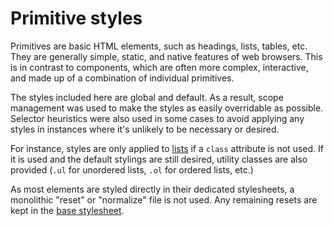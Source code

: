 # Primitive styles

Primitives are basic HTML elements, such as headings, lists, tables, etc. They are generally simple, static, and native features of web browsers. This is in contrast to components, which are often more complex, interactive, and made up of a combination of individual primitives.

The styles included here are global and default. As a result, scope management was used to make the styles as easily overridable as possible. Selector heuristics were also used in some cases to avoid applying any styles in instances where it's unlikely to be necessary or desired.

For instance, styles are only applied to [lists](https://github.com/jacecotton/tcds/blob/main/assets/styles/%40tcds/primitives/lists.scss) if a `class` attribute is not used. If it is used and the default stylings are still desired, utility classes are also provided (`.ul` for unordered lists, `.ol` for ordered lists, etc.)

As most elements are styled directly in their dedicated stylesheets, a monolithic "reset" or "normalize" file is not used. Any remaining resets are kept in the [base stylesheet](https://github.com/jacecotton/tcds/blob/main/assets/styles/%40tcds/base/base.scss).
